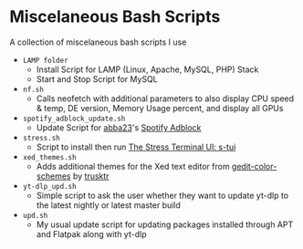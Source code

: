 # Miscelaneous Bash Scripts
A collection of miscelaneous bash scripts I use

- `LAMP folder`
  - Install Script for LAMP (Linux, Apache, MySQL, PHP) Stack
  - Start and Stop Script for MySQL
- `nf.sh`
  - Calls neofetch with additional parameters to also display CPU speed & temp, DE version, Memory Usage percent, and display all GPUs
- `spotify_adblock_update.sh`
  - Update Script for [abba23](https://github.com/abba23/)'s [Spotify Adblock](https://github.com/abba23/spotify-adblock)
- `stress.sh`
  - Script to install then run [The Stress Terminal UI: s-tui](https://github.com/amanusk/s-tui)
- `xed_themes.sh`
  - Adds additional themes for the Xed text editor from [gedit-color-schemes](https://github.com/trusktr/gedit-color-schemes) by [trusktr](https://github.com/trusktr)
- `yt-dlp_upd.sh`
  - Simple script to ask the user whether they want to update yt-dlp to the latest nightly or latest master build
- `upd.sh`
  - My usual update script for updating packages installed through APT and Flatpak along with yt-dlp